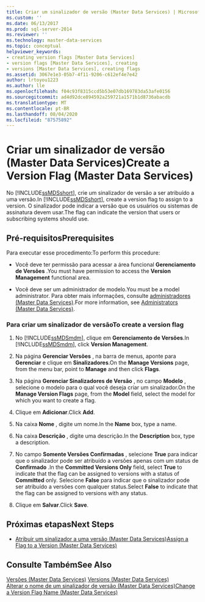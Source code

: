 ```yaml
---
title: Criar um sinalizador de versão (Master Data Services) | Microsoft Docs
ms.custom: ''
ms.date: 06/13/2017
ms.prod: sql-server-2014
ms.reviewer: ''
ms.technology: master-data-services
ms.topic: conceptual
helpviewer_keywords:
- creating version flags [Master Data Services]
- version flags [Master Data Services], creating
- versions [Master Data Services], creating flags
ms.assetid: 3067e1e3-05b7-4f11-9206-c612ef4e7e42
author: lrtoyou1223
ms.author: lle
ms.openlocfilehash: f04c93f8315ccd5b53e07db169783da53afe0156
ms.sourcegitcommit: ad4d92dce894592a259721a1571b1d8736abacdb
ms.translationtype: MT
ms.contentlocale: pt-BR
ms.lasthandoff: 08/04/2020
ms.locfileid: "87575892"
---
```

# <a name="create-a-version-flag-master-data-services"></a><span data-ttu-id="cc355-102">Criar um sinalizador de versão (Master Data Services)</span><span class="sxs-lookup"><span data-stu-id="cc355-102">Create a Version Flag (Master Data Services)</span></span>
  <span data-ttu-id="cc355-103">No [!INCLUDE[ssMDSshort](../includes/ssmdsshort-md.md)], crie um sinalizador de versão a ser atribuído a uma versão.</span><span class="sxs-lookup"><span data-stu-id="cc355-103">In [!INCLUDE[ssMDSshort](../includes/ssmdsshort-md.md)], create a version flag to assign to a version.</span></span> <span data-ttu-id="cc355-104">O sinalizador pode indicar a versão que os usuários ou sistemas de assinatura devem usar.</span><span class="sxs-lookup"><span data-stu-id="cc355-104">The flag can indicate the version that users or subscribing systems should use.</span></span>  
  
## <a name="prerequisites"></a><span data-ttu-id="cc355-105">Pré-requisitos</span><span class="sxs-lookup"><span data-stu-id="cc355-105">Prerequisites</span></span>  
 <span data-ttu-id="cc355-106">Para executar esse procedimento:</span><span class="sxs-lookup"><span data-stu-id="cc355-106">To perform this procedure:</span></span>  
  
-   <span data-ttu-id="cc355-107">Você deve ter permissão para acessar a área funcional **Gerenciamento de Versões** .</span><span class="sxs-lookup"><span data-stu-id="cc355-107">You must have permission to access the **Version Management** functional area.</span></span>  
  
-   <span data-ttu-id="cc355-108">Você deve ser um administrador de modelo.</span><span class="sxs-lookup"><span data-stu-id="cc355-108">You must be a model administrator.</span></span> <span data-ttu-id="cc355-109">Para obter mais informações, consulte [administradores &#40;Master Data Services&#41;](administrators-master-data-services.md).</span><span class="sxs-lookup"><span data-stu-id="cc355-109">For more information, see [Administrators &#40;Master Data Services&#41;](administrators-master-data-services.md).</span></span>  
  
### <a name="to-create-a-version-flag"></a><span data-ttu-id="cc355-110">Para criar um sinalizador de versão</span><span class="sxs-lookup"><span data-stu-id="cc355-110">To create a version flag</span></span>  
  
1.  <span data-ttu-id="cc355-111">No [!INCLUDE[ssMDSmdm](../includes/ssmdsmdm-md.md)], clique em **Gerenciamento de Versões**.</span><span class="sxs-lookup"><span data-stu-id="cc355-111">In [!INCLUDE[ssMDSmdm](../includes/ssmdsmdm-md.md)], click **Version Management**.</span></span>  
  
2.  <span data-ttu-id="cc355-112">Na página **Gerenciar Versões** , na barra de menus, aponte para **Gerenciar** e clique em **Sinalizadores**.</span><span class="sxs-lookup"><span data-stu-id="cc355-112">On the **Manage Versions** page, from the menu bar, point to **Manage** and then click **Flags**.</span></span>  
  
3.  <span data-ttu-id="cc355-113">Na página **Gerenciar Sinalizadores de Versão** , no campo **Modelo** , selecione o modelo para o qual você deseja criar um sinalizador.</span><span class="sxs-lookup"><span data-stu-id="cc355-113">On the **Manage Version Flags** page, from the **Model** field, select the model for which you want to create a flag.</span></span>  
  
4.  <span data-ttu-id="cc355-114">Clique em **Adicionar**.</span><span class="sxs-lookup"><span data-stu-id="cc355-114">Click **Add**.</span></span>  
  
5.  <span data-ttu-id="cc355-115">Na caixa **Nome** , digite um nome.</span><span class="sxs-lookup"><span data-stu-id="cc355-115">In the **Name** box, type a name.</span></span>  
  
6.  <span data-ttu-id="cc355-116">Na caixa **Descrição** , digite uma descrição.</span><span class="sxs-lookup"><span data-stu-id="cc355-116">In the **Description** box, type a description.</span></span>  
  
7.  <span data-ttu-id="cc355-117">No campo **Somente Versões Confirmadas** , selecione **True** para indicar que o sinalizador pode ser atribuído a versões apenas com um status de **Confirmado** .</span><span class="sxs-lookup"><span data-stu-id="cc355-117">In the **Committed Versions Only** field, select **True** to indicate that the flag can be assigned to versions with a status of **Committed** only.</span></span> <span data-ttu-id="cc355-118">Selecione **False** para indicar que o sinalizador pode ser atribuído a versões com qualquer status.</span><span class="sxs-lookup"><span data-stu-id="cc355-118">Select **False** to indicate that the flag can be assigned to versions with any status.</span></span>  
  
8.  <span data-ttu-id="cc355-119">Clique em **Salvar**.</span><span class="sxs-lookup"><span data-stu-id="cc355-119">Click **Save**.</span></span>  
  
## <a name="next-steps"></a><span data-ttu-id="cc355-120">Próximas etapas</span><span class="sxs-lookup"><span data-stu-id="cc355-120">Next Steps</span></span>  
  
-   [<span data-ttu-id="cc355-121">Atribuir um sinalizador a uma versão &#40;Master Data Services&#41;</span><span class="sxs-lookup"><span data-stu-id="cc355-121">Assign a Flag to a Version &#40;Master Data Services&#41;</span></span>](../../2014/master-data-services/assign-a-flag-to-a-version-master-data-services.md)  
  
## <a name="see-also"></a><span data-ttu-id="cc355-122">Consulte Também</span><span class="sxs-lookup"><span data-stu-id="cc355-122">See Also</span></span>  
 <span data-ttu-id="cc355-123">[Versões &#40;Master Data Services&#41;](../../2014/master-data-services/versions-master-data-services.md) </span><span class="sxs-lookup"><span data-stu-id="cc355-123">[Versions &#40;Master Data Services&#41;](../../2014/master-data-services/versions-master-data-services.md) </span></span>  
 [<span data-ttu-id="cc355-124">Alterar o nome de um sinalizador de versão &#40;Master Data Services&#41;</span><span class="sxs-lookup"><span data-stu-id="cc355-124">Change a Version Flag Name &#40;Master Data Services&#41;</span></span>](../../2014/master-data-services/change-a-version-flag-name-master-data-services.md)  
  
  
